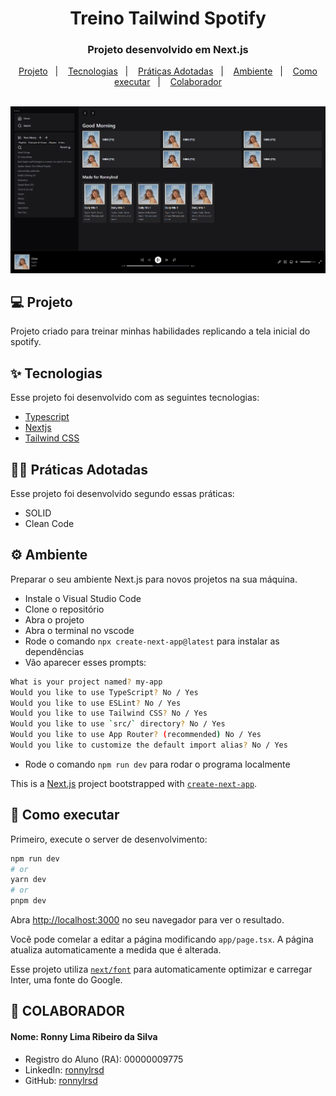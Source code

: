 <h1 align="center">Treino Tailwind Spotify</h1>

<h3 align="center">Projeto desenvolvido em Next.js</h3>
<p align="center">
  <a href="#-projeto">Projeto</a>&nbsp;&nbsp;&nbsp;|&nbsp;&nbsp;&nbsp;
  <a href="#-tecnologias">Tecnologias</a>&nbsp;&nbsp;&nbsp;|&nbsp;&nbsp;&nbsp;
  <a href="#-praticas-adotadas">Práticas Adotadas</a>&nbsp;&nbsp;&nbsp;|&nbsp;&nbsp;&nbsp;
  <a href="#-ambiente">Ambiente</a>&nbsp;&nbsp;&nbsp;|&nbsp;&nbsp;&nbsp;
  <a href="#-como-executar">Como executar</a>&nbsp;&nbsp;&nbsp;|&nbsp;&nbsp;&nbsp;
  <a href="#-colaboradores">Colaborador</a>
</p>

<br>

<img src="/public/finishproject.png" alt="Imagem do projeto finalizado" />

## 💻 Projeto

Projeto criado para treinar minhas habilidades replicando a tela inicial do spotify.

## ✨ Tecnologias

Esse projeto foi desenvolvido com as seguintes tecnologias:

- [Typescript](https://www.typescriptlang.org/)
- [Nextjs](https://nextjs.org/)
- [Tailwind CSS](https://tailwindcss.com/)

## 👨‍🏫 Práticas Adotadas

Esse projeto foi desenvolvido segundo essas práticas:

- SOLID
- Clean Code


## ⚙️ Ambiente
Preparar o seu ambiente Next.js para novos projetos na sua máquina.

- Instale o Visual Studio Code
- Clone o repositório
- Abra o projeto
- Abra o terminal no vscode
- Rode o comando `npx create-next-app@latest` para instalar as dependências
- Vão aparecer esses prompts:
```bash
What is your project named? my-app
Would you like to use TypeScript? No / Yes
Would you like to use ESLint? No / Yes
Would you like to use Tailwind CSS? No / Yes
Would you like to use `src/` directory? No / Yes
Would you like to use App Router? (recommended) No / Yes
Would you like to customize the default import alias? No / Yes
```
- Rode o comando `npm run dev` para rodar o programa localmente

This is a [Next.js](https://nextjs.org/) project bootstrapped with [`create-next-app`](https://github.com/vercel/next.js/tree/canary/packages/create-next-app).

## 🚀 Como executar

Primeiro, execute o server de desenvolvimento:

```bash
npm run dev
# or
yarn dev
# or
pnpm dev
```

Abra [http://localhost:3000](http://localhost:3000) no seu navegador para ver o resultado.

Você pode comelar a editar a página modificando `app/page.tsx`. A página atualiza automaticamente a medida que é alterada.

Esse projeto utiliza [`next/font`](https://nextjs.org/docs/basic-features/font-optimization) para automaticamente optimizar e carregar Inter, uma fonte do Google.

## 👷 COLABORADOR

#### Nome: Ronny Lima Ribeiro da Silva
- Registro do Aluno (RA): 00000009775
- LinkedIn: [ronnylrsd](https://www.linkedin.com/in/ronnylrsd/)
- GitHub: [ronnylrsd](https://github.com/ronnylrsd)
